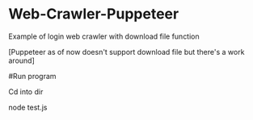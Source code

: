 # Web-Crawler-Puppeteer
Example of login web crawler with download file function 

[Puppeteer as of now doesn't support download file but there's a work around]

#Run program

Cd into dir

node test.js
